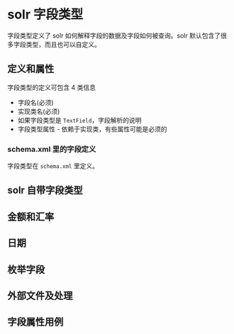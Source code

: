 # solr 字段类型

字段类型定义了 solr 如何解释字段的数据及字段如何被查询。solr 默认包含了很多字段类型，而且也可以自定义。

## 定义和属性

字段类型的定义可包含 4 类信息

* 字段名(必须) 
* 实现类名(必须)
* 如果字段类型是 `TextField`，字段解析的说明
* 字段类型属性 - 依赖于实现类，有些属性可能是必须的

### schema.xml 里的字段定义

字段类型在 `schema.xml` 里定义。

## solr 自带字段类型

## 金额和汇率

## 日期

## 枚举字段

## 外部文件及处理

## 字段属性用例